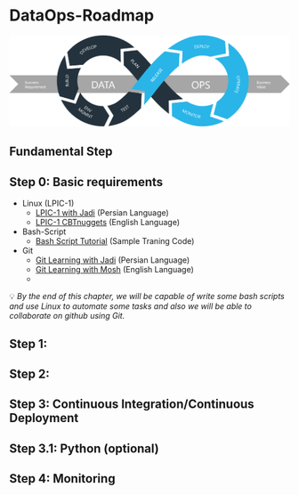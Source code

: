 # DataOps-Roadmap

<p align="center">
 <img alt="NetOps Logo" src="image/dataops.png">
</p>


## Fundamental Step

## Step 0: Basic requirements
- Linux (LPIC-1)
    - [LPIC-1 with Jadi](https://maktabkhooneh.org/course/%D8%A2%D9%85%D9%88%D8%B2%D8%B4-%D8%B1%D8%A7%DB%8C%DA%AF%D8%A7%D9%86-%D8%A2%D8%B2%D9%85%D9%88%D9%86-LPIC1-mk711/) (Persian Language)
    - [LPIC-1 CBTnuggets](https://www.cbtnuggets.com/it-training/linux/lpic-1-linux-administrator) (English Language)
- Bash-Script
    - [Bash Script Tutorial](https://github.com/ahmadalibagheri/bash-script-tutorial) (Sample Traning Code)
- Git
    - [Git Learning with Jadi](https://faradars.org/courses/fvgit9609-git-github-gitlab) (Persian Language) 
    - [Git Learning with Mosh](https://codewithmosh.com/p/the-ultimate-git-course) (English Language) 
    - 
 💡 *By the end of this chapter, we will be capable of write some bash scripts and use Linux to automate some tasks and also we will be able to collaborate on github using Git.*
 
## Step 1: 


## Step 2: 

## Step 3: Continuous Integration/Continuous Deployment

## Step 3.1: Python (optional)

## Step 4: Monitoring
